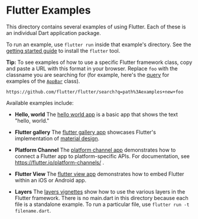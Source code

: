 Flutter Examples
================

This directory contains several examples of using Flutter. Each of these is an
individual Dart application package.

To run an example, use `flutter run` inside that example's directory.  See the
[getting started guide](https://flutter.io/getting-started/) to install
the `flutter` tool.

**Tip:** To see examples of how to use a specific Flutter framework class,
copy and paste a URL with this format in your browser. Replace `foo` with the
classname you are searching for (for example, here's the [query](https://github.com/flutter/flutter/search?q=path%3Aexamples+new+AppBar) for examples of
the [`AppBar`](https://docs.flutter.io/flutter/material/AppBar-class.html) class).

```
https://github.com/flutter/flutter/search?q=path%3Aexamples+new+foo
```

Available examples include:

- **Hello, world** The [hello world app](hello_world) is a basic app that shows
  the text "hello, world."

- **Flutter gallery** The [flutter gallery app](flutter_gallery) showcases
  Flutter's implementation of [material design](https://material.google.com/).

- **Platform Channel** The [platform channel app](platform_channel)
  demonstrates how to connect a Flutter app to platform-specific APIs. For
  documentation, see https://flutter.io/platform-channels/ .

- **Flutter View** The [flutter view app](flutter_view) demonstrates how to
  embed Flutter within an iOS or Android app.

- **Layers** The [layers vignettes](layers) show how to use the various layers
  in the Flutter framework. There is no main.dart in this directory because each
  file is a standalone example. To run a particular file, use
  `flutter run -t filename.dart`.

